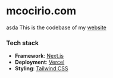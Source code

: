 # mcocirio.com 
asda
This is the codebase of my [website](https://mcocirio.com)

### Tech stack

- **Framework**: [Next.js](https://nextjs.org/)
- **Deployment**: [Vercel](https://vercel.com)
- **Styling**: [Tailwind CSS](https://tailwindcss.com/)
